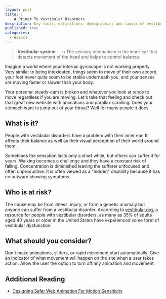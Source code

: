 ```yaml
---
layout: post
title: |
    A Primer To Vestibular Disorders
description: Key facts, definitions, demographics and causes of vestibular disorders.
published: true
categories:
  - Basics
---
```

>**Vestibular system** — n
>The sensory mechanism in the inner ear that detects movement of the head and helps to control balance.

Imagine a world where your internal gyroscope is not working properly. Very similar to being intoxicated, things seem to move of their own accord, your feet never quite seem to be stable underneath you, and your senses are moving faster or slower than your body.

Your personal steady-cam is broken and whatever you look at tends to move regardless if you are moving. Let's take that feeling and check out that great new website with animations and parallax scrolling. Does your stomach want to jump out of your throat? Well for many people it does.

## What is it?

People with vestibular disorders have a problem with their inner ear. It affects their balance as well as their visual perception of their world around them.

Sometimes the sensation lasts only a short while, but others can suffer it for years. Walking becomes a challenge and they have a constant risk of falling. Concentration is diminished leaving the sufferer unfocused and often unproductive. It is often viewed as a "hidden" disability because it has no outward showing symptoms.

## Who is at risk?

The cause may be from illness, injury, or from a genetic anomaly but anyone can suffer from a vestibular disorder. According to [vestibular.org](http://vestibular.org/understanding-vestibular-disorder), a resource for people with vestibular disorders, as many as 35% of adults aged 40 years or older in the United States have experienced some form of vestibular dysfunction.

## What should you consider?

Don't make animations, sliders, or rapid movement start automatically. Give an indicator of what movement will happen on the site when a user takes action. Allow the user the option to turn off any animation and movement.

## Additional Reading
- [Designing Safer Web Animation For Motion Sensitivity](http://alistapart.com/article/designing-safer-web-animation-for-motion-sensitivity)
